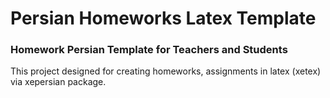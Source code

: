 # Persian Homeworks Latex Template

### Homework Persian Template for Teachers and Students

This project designed for creating homeworks, assignments in latex (xetex) via xepersian package.

